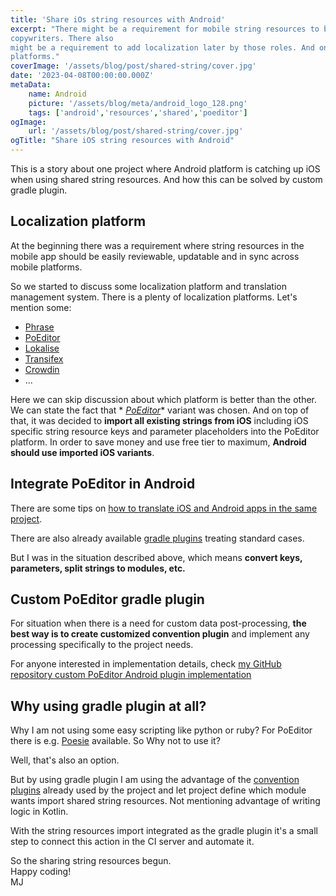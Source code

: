 ```yaml
---
title: 'Share iOs string resources with Android'
excerpt: "There might be a requirement for mobile string resources to be defined or adjusted by management or
copywriters. There also
might be a requirement to add localization later by those roles. And on top of that strings should be synced across
platforms."
coverImage: '/assets/blog/post/shared-string/cover.jpg'
date: '2023-04-08T00:00:00.000Z'
metaData:
    name: Android
    picture: '/assets/blog/meta/android_logo_128.png'
    tags: ['android','resources','shared','poeditor']
ogImage:
    url: '/assets/blog/post/shared-string/cover.jpg'
ogTitle: "Share iOS string resources with Android"
---
```


This is a story about one project where Android platform is catching up iOS when using shared string resources. And how
this can be solved by custom gradle plugin.

## Localization platform

At the beginning there was a requirement where string resources in the mobile app should be easily reviewable, updatable
and in sync
across mobile platforms.

So we started to discuss some localization platform and translation management system.
There is a plenty of localization platforms. Let's mention some:

* [Phrase](https://phrase.com/)
* [PoEditor](https://poeditor.com/)
* [Lokalise](https://lokalise.com/)
* [Transifex](https://www.transifex.com/)
* [Crowdin](https://crowdin.com/)
* ...

Here we can skip discussion about which platform is better than the other. We can state the fact that *
*[PoEditor](https://poeditor.com/)** variant was chosen. And on top of that, it was decided to **import all existing
strings from iOS** including iOS specific string resource keys and parameter placeholders into the PoEditor platform. In
order to save money and use free tier to maximum, **Android should use imported iOS variants**.

## Integrate PoEditor in Android

There are some tips
on [how to translate iOS and Android apps in the same project](https://poeditor.com/kb/how-to-keep-ios-and-android-strings-in-the-same-localization-project).

There are also already available [gradle plugins](https://github.com/hyperdevs-team/poeditor-android-gradle-plugin) treating standard cases.

But I was in the situation described above, which means **convert keys, parameters, split strings to
modules, etc.**

## Custom PoEditor gradle plugin

For situation when there is a need for custom data post-processing, **the best way is to create customized convention
plugin** and implement any processing specifically to the project needs.

For anyone interested in implementation details,
check [my GitHub repository custom PoEditor Android plugin implementation](https://github.com/kotoMJ/kotox-android/blob/main/build-logic/README-POEDITOR.md)

## Why using gradle plugin at all?

Why I am not using some easy scripting like python or ruby? For PoEditor there is
e.g. [Poesie](https://github.com/NijiDigital/poesie) available. So Why not to use it?

Well, that's also an option.

But by using gradle plugin I am using the advantage of
the [convention plugins](https://proandroiddev.com/exploring-now-in-android-gradle-convention-plugins-91983825bcd7)
already used by the project and let project define which module wants import shared string resources. Not mentioning
advantage of writing logic in Kotlin.

With the string resources import integrated as the gradle plugin it's a small step to connect this action in the CI
server and automate it.

So the sharing string resources begun.  
Happy coding!  
MJ    
